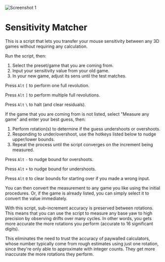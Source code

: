 ![Screenshot 1](https://i.redd.it/y3mis0d40oe11.png)

# Sensitivity Matcher

This is a script that lets you transfer your mouse sensitivity between any 3D games without requiring any calculation.

Run the script, then:

1) Select the preset/game that you are coming from.
2) Input your sensitivity value from your old game.
3) In your new game, adjust its sens until the test matches.

Press `Alt` `[` to perform one full revolution.

Press `Alt` `]` to perform multiple full revolutions.

Press `Alt` `\` to halt (and clear residuals).

If the game that you are coming from is not listed, select "Measure any game" and enter your best guess, then:

1) Perform rotation(s) to determine if the guess undershoots or overshoots.
2) Responding to under/overshoot, use the hotkeys listed below to nudge upper/lower bounds.
3) Repeat the process until the script converges on the increment being measured.

Press `Alt` `-` to nudge bound for overshoots.

Press `Alt` `+` to nudge bound for undershoots.

Press `Alt` `0` to clear bounds for starting over if you made a wrong input.

You can then convert the measurement to any game you like using the initial procedures. Or, if the game is already listed, you can simply select it to convert the value immediately.

With this script, sub-increment accuracy is preserved between rotations. This means that you can use the script to measure any base yaw to high precision by observing drifts over many cycles. In other words, you gets more accurate the more rotations you perform (accurate to 16 significant digits).

This eliminates the need to trust the accuracy of paywalled calculators, whose number typically come from rough estimates using just one rotation, since they're only able to approximate with integer counts. They get more inaccurate the more rotations they perform.

